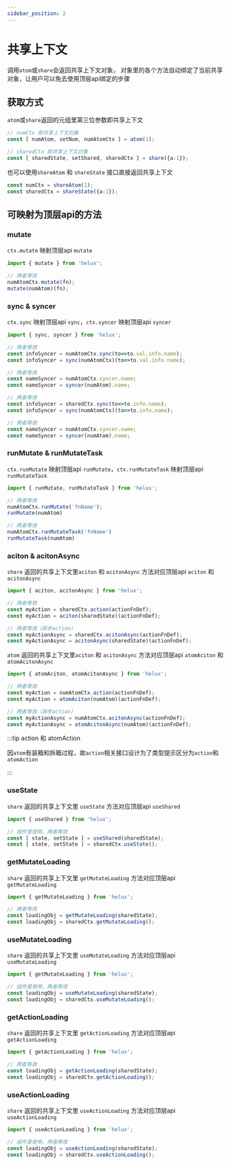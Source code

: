 ```yaml
---
sidebar_position: 2
---
```


# 共享上下文

调用`atom`或`share`会返回共享上下文对象， 对象里的各个方法自动绑定了当前共享对象，让用户可以免去使用顶层api绑定的步骤

## 获取方式

`atom`或`share`返回的元组里第三位参数即共享上下文

```ts
// numCtx 即共享上下文对象
const [ numAtom, setNum, numAtomCtx ] = atom(1);

// sharedCtx 即共享上下文对象
const [ sharedState, setShared, sharedCtx ] = share({a:1});
```

也可以使用`shareAtom` 和 `shareState` 接口直接返回共享上下文

```ts
const numCtx = shareAtom(1);
const sharedCtx = shareState({a:1});
```

## 可映射为顶层api的方法

### mutate
`ctx.mutate` 映射顶层api `mutate`

```ts
import { mutate } from 'helux';

// 两者等效
numAtomCtx.mutate(fn);
mutate(numAtom)(fn);
```

### sync & syncer

`ctx.sync` 映射顶层api `sync`，`ctx.syncer` 映射顶层api `syncer`

```ts
import { sync, syncer } from 'helux';

// 两者等效
const infoSyncer = numAtomCtx.sync(to=>to.val.info.name);
const infoSyncer = sync(numAtomCtx)(to=>to.val.info.name);

// 两者等效
const nameSyncer = numAtomCtx.syncer.name;
const nameSyncer = syncer(numAtom).name;
```


```ts
// 两者等效
const infoSyncer = sharedCtx.sync(to=>to.info.name);
const infoSyncer = sync(numAtomCtx)(to=>to.info.name);

// 两者等效
const nameSyncer = numAtomCtx.syncer.name;
const nameSyncer = syncer(numAtom).name;
```

### runMutate & runMutateTask

`ctx.runMutate` 映射顶层api `runMutate`，`ctx.runMutateTask` 映射顶层api `runMutateTask`

```ts
import { runMutate, runMutateTask } from 'helux';

// 两者等效
numAtomCtx.runMutate('fnName');
runMutate(numAtom)

// 两者等效
numAtomCtx.runMutateTask('fnName')
runMutateTask(numAtom)
```

### aciton & acitonAsync

`share` 返回的共享上下文里`aciton` 和 `acitonAsync` 方法对应顶层api `aciton` 和 `acitonAsync`

```ts
import { aciton, acitonAsync } from 'helux';

// 两者等效
const myAction = sharedCtx.action(actionFnDef);
const myAction = aciton(sharedState)(actionFnDef);

// 两者等效（异步action）
const myActionAsync = sharedCtx.acitonAsync(actionFnDef);
const myActionAsync = acitonAsync(sharedState)(actionFnDef);
```

`atom` 返回的共享上下文里`aciton` 和 `acitonAsync` 方法对应顶层api `atomAciton` 和 `atomAcitonAsync`

```ts
import { atomAciton, atomAcitonAsync } from 'helux';

// 两者等效
const myAction = numAtomCtx.action(actionFnDef);
const myAction = atomAciton(numAtom)(actionFnDef);

// 两者等效（异步action）
const myActionAsync = numAtomCtx.acitonAsync(actionFnDef);
const myActionAsync = atomAcitonAsync(numAtom)(actionFnDef);
```

:::tip action 和 atomAction

因`atom`有装箱和拆箱过程，故`action`相关接口设计为了类型提示区分为`action`和`atomAction`

:::

### useState

`share` 返回的共享上下文里 `useState` 方法对应顶层api `useShared`

```ts
import { useShared } from 'helux';

// 组件里使用，两者等效
const [ state, setState ] = useShared(sharedState);
const [ state, setState ] = sharedCtx.useState();
```

### getMutateLoading

`share` 返回的共享上下文里 `getMutateLoading` 方法对应顶层api `getMutateLoading`

```ts
import { getMutateLoading } from 'helux';

// 两者等效
const loadingObj = getMutateLoading(sharedState);
const loadingObj = sharedCtx.getMutateLoading();
```

### useMutateLoading

`share` 返回的共享上下文里 `useMutateLoading` 方法对应顶层api `useMutateLoading`

```ts
import { getMutateLoading } from 'helux';

// 组件里使用，两者等效
const loadingObj = useMutateLoading(sharedState);
const loadingObj = sharedCtx.useMutateLoading();
```

### getActionLoading

`share` 返回的共享上下文里 `getActionLoading` 方法对应顶层api `getActionLoading`

```ts
import { getActionLoading } from 'helux';

// 两者等效
const loadingObj = getActionLoading(sharedState);
const loadingObj = sharedCtx.getActionLoading();
```


### useActionLoading

`share` 返回的共享上下文里 `useActionLoading` 方法对应顶层api `useActionLoading`

```ts
import { useActionLoading } from 'helux';

// 组件里使用，两者等效
const loadingObj = useActionLoading(sharedState);
const loadingObj = sharedCtx.useActionLoading();
```

